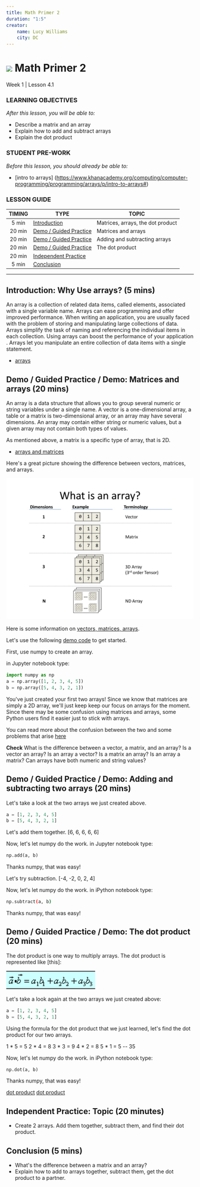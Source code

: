 ```yaml
---
title: Math Primer 2
duration: "1:5"
creator:
    name: Lucy Williams
    city: DC
---
```


# ![](https://ga-dash.s3.amazonaws.com/production/assets/logo-9f88ae6c9c3871690e33280fcf557f33.png) Math Primer 2
Week 1 | Lesson 4.1

### LEARNING OBJECTIVES
*After this lesson, you will be able to:*
- Describe a matrix and an array
- Explain how to add and subtract arrays
- Explain the dot product


### STUDENT PRE-WORK
*Before this lesson, you should already be able to:*
- [intro to arrays] (https://www.khanacademy.org/computing/computer-programming/programming/arrays/p/intro-to-arrays#)


### LESSON GUIDE
| TIMING  | TYPE  | TOPIC  |
|:-:|---|---|
| 5 min  | [Introduction](#introduction)   | Matrices, arrays, the dot product  |
| 20 min  | [Demo / Guided Practice](#demo)  | Matrices and arrays  |
| 20 min  | [Demo / Guided Practice](#demo)  | Adding and subtracting arrays  |
| 20 min  | [Demo / Guided Practice](#demo)  | The dot product  |
| 20 min  | [Independent Practice](#ind-practice)  |  |
| 5 min  | [Conclusion](#conclusion)  |  |

---

<a name="Why use arrays?"></a>
## Introduction: Why Use arrays? (5 mins)

An array is a collection of related data items, called elements, associated
with a single variable name. Arrays can ease programming and offer improved performance.
When writing an application, you are usually faced with the problem of storing and
manipulating large collections of data. Arrays simplify the task of naming and
referencing the individual items in each collection.  Using arrays can boost the
performance of your application . Arrays let you manipulate an entire collection of data
items with a single statement.

- [arrays](https://docs.oracle.com/cd/A57673_01/DOC/api/doc/PC_22/ch10.htm)


<a name="Matrices and arrays"></a>
## Demo / Guided Practice / Demo: Matrices and arrays (20 mins)

An array is a data structure that allows you to group several numeric or string
variables under a single name. A vector is a one-dimensional array, a
table or a matrix is two-dimensional array, or an array may have several dimensions. An array may
contain either string or numeric values, but a given array may not contain both
types of values.

As mentioned above, a matrix is a specific type of array, that is 2D.

- [arrays and matrices](http://www.truebasic.com/node/1038)

Here's a great picture showing the difference between vectors, matrices, and arrays.

![vectors, matrices, arrays](./assets/images/vectorArrayMatrix.jpg)

Here is some information on [vectors, matrices, arrays](http://www.slideshare.net/mikeranderson/2013-1114-enter-thematrix).

Let's use the following [demo code](./code/w1-4.1-demo.ipynb) to get started.


First, use numpy to create an array.

in Jupyter notebook type:

```python
import numpy as np
a = np.array([1, 2, 3, 4, 5])
b = np.array([5, 4, 3, 2, 1])
```

You've just created your first two arrays! Since we know that matrices are simply
a 2D array, we'll just keep keep our focus on arrays for the moment. Since there may be some
confusion using matrices and arrays, some Python users find it easier just to stick with arrays.

You can read more about the confusion between the two and some problems that arise
[here](http://stackoverflow.com/questions/12024820/danger-of-mixing-numpy-matrix-and-array)

**Check** What is the difference between a vector, a matrix, and an array? Is a vector an array?
Is an array a vector? Is a matrix an array? Is an array a matrix? Can arrays have both numeric and string values?


<a name=" Adding and subtracting two arrays"></a>
## Demo / Guided Practice / Demo:  Adding and subtracting two arrays (20 mins)

Let's take a look at the two arrays we just created above.

```python
a = [1, 2, 3, 4, 5]
b = [5, 4, 3, 2, 1]
```

Let's add them together.
[6, 6, 6, 6, 6]


Now, let's let numpy do the work.
in Jupyter notebook type:

```python
np.add(a, b)
```
Thanks numpy, that was easy!


Let's try subtraction.
[-4, -2, 0, 2, 4]


Now, let's let numpy do the work.
in iPython notebook type:

```bash
np.subtract(a, b)
```
Thanks numpy, that was easy!



<a name=" The dot product"></a>
## Demo / Guided Practice / Demo:  The dot product (20 mins)

The dot product is one way to multiply arrays. The dot product is represented like [this]:

![](./assets/images/dot-product.png)

Let's take a look again at the two arrays we just created above:

```python
a = [1, 2, 3, 4, 5]
b = [5, 4, 3, 2, 1]
```

Using the formula for the dot product that we just learned, let's find the dot product for our
two arrays.

1 * 5 = 5
2 * 4 = 8
3 * 3 = 9
4 * 2 = 8
5 * 1 = 5
       --
       35

Now, let's let numpy do the work.
in iPython notebook type:

```python
np.dot(a, b)
```
Thanks numpy, that was easy!

[dot product](http://www.maplesoft.com/support/help/maple/view.aspx?path=SignalProcessing%2FDotProduct)
[dot product](http://tutorial.math.lamar.edu/Classes/CalcII/DotProduct.aspx)



<a name="ind-practice"></a>
## Independent Practice: Topic (20 minutes)
- Create 2 arrays. Add them together, subtract them, and find their dot product.



<a name="conclusion"></a>
## Conclusion (5 mins)
- What's the difference between a matrix and an array?
- Explain how to add to arrays together, subtract them, get the dot product to a partner.
